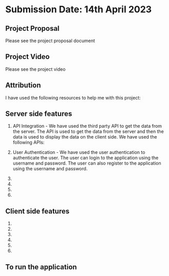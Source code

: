 # Submission Date: 14th April 2023

## Project Proposal

Please see the project proposal document

## Project Video

Please see the project video

## Attribution

I have used the following resources to help me with this project:

## Server side features

1. API Integration - We have used the third party API to get the data from the server. The API is used to get the data from the server and then the data is used to display the data on the client side. We have used the following APIs:
    
2. User Authentication - We have used the user authentication to authenticate the user. The user can login to the application using the username and password. The user can also register to the application using the username and password.

3. 

4.
5.
6.

## Client side features

1.
2.
3.
4.
5.
6.

## To run the application